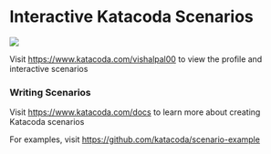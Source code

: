 # Interactive Katacoda Scenarios

[![](http://shields.katacoda.com/katacoda/vishalpal00/count.svg)](https://www.katacoda.com/vishalpal00 "Get your profile on Katacoda.com")

Visit https://www.katacoda.com/vishalpal00 to view the profile and interactive scenarios

### Writing Scenarios
Visit https://www.katacoda.com/docs to learn more about creating Katacoda scenarios

For examples, visit https://github.com/katacoda/scenario-example
